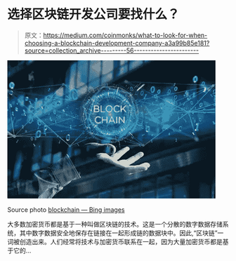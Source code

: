 # 选择区块链开发公司要找什么？

> 原文：<https://medium.com/coinmonks/what-to-look-for-when-choosing-a-blockchain-development-company-a3a99b85e181?source=collection_archive---------56----------------------->

![](img/f3884efaf13bfef8146c681230e85ab1.png)

Source photo [blockchain — Bing images](https://www.bing.com/images/search?view=detailV2&ccid=kVWIc%2bgS&id=3A7596E0736652F3350B0CEFE36A9DB2BE46C9C0&thid=OIP.kVWIc-gShVBOKoNOVl9JzQHaE7&mediaurl=https%3a%2f%2fcareerswithstem.com.au%2fwp-content%2fuploads%2f2018%2f06%2fblockchain-resized-1.jpg&cdnurl=https%3a%2f%2fth.bing.com%2fth%2fid%2fR.91558873e81285504e2a834e565f49cd%3frik%3dwMlGvrKdauPvDA%26pid%3dImgRaw%26r%3d0&exph=999&expw=1500&q=blockchain&simid=608005036764193359&FORM=IRPRST&ck=CB15D9AB7B10FDE24DE5478856F0997D&selectedIndex=3&ajaxhist=0&ajaxserp=0)

大多数加密货币都是基于一种叫做区块链的技术。这是一个分散的数字数据存储系统，其中数字数据安全地保存在链接在一起形成链的数据块中。因此,“区块链”一词被创造出来。人们经常将技术与加密货币联系在一起，因为大量加密货币都是基于它的…